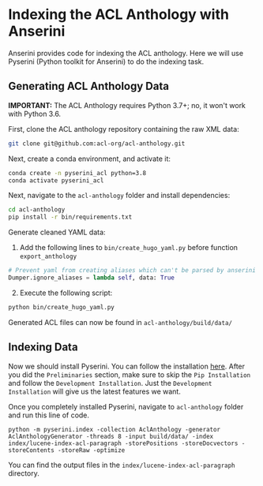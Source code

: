 # Indexing the ACL Anthology with Anserini

Anserini provides code for indexing the ACL anthology. Here we will use Pyserini (Python toolkit for Anserini) to do the indexing task.

## Generating ACL Anthology Data

**IMPORTANT:** The ACL Anthology requires Python 3.7+; no, it won't work with Python 3.6.

First, clone the ACL anthology repository containing the raw XML data:

```bash
git clone git@github.com:acl-org/acl-anthology.git
```

Next, create a conda environment, and activate it:

```bash
conda create -n pyserini_acl python=3.8
conda activate pyserini_acl
```

Next, navigate to the `acl-anthology` folder and install dependencies:

```bash
cd acl-anthology
pip install -r bin/requirements.txt
```

Generate cleaned YAML data:

1. Add the following lines to `bin/create_hugo_yaml.py` before function `export_anthology`
```python
# Prevent yaml from creating aliases which can't be parsed by anserini
Dumper.ignore_aliases = lambda self, data: True
```

2. Execute the following script:
```bash
python bin/create_hugo_yaml.py
```

Generated ACL files can now be found in `acl-anthology/build/data/`

## Indexing Data

Now we should install Pyserini. You can follow the installation [here](https://github.com/castorini/pyserini/blob/master/docs/installation.md). After you did the `Preliminaries` section, make sure to skip the `Pip Installation` and follow the `Development Installation`. Just the `Development Installation` will give us the latest features we want.

Once you completely installed Pyserini, navigate to `acl-anthology` folder and run this line of code.

```
python -m pyserini.index -collection AclAnthology -generator AclAnthologyGenerator -threads 8 -input build/data/ -index index/lucene-index-acl-paragraph -storePositions -storeDocvectors -storeContents -storeRaw -optimize
```
You can find the output files in the `index/lucene-index-acl-paragraph` directory.